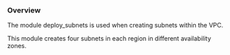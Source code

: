 ### Overview

The module deploy_subnets is used when creating subnets within the VPC.

This module creates four subnets in each region in different availability zones.
